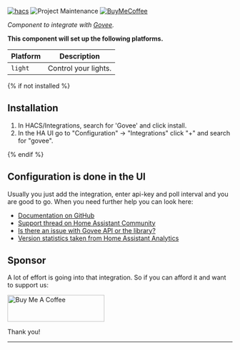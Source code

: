 [![hacs][hacsbadge]](hacs)
![Project Maintenance][maintenance-shield]
[![BuyMeCoffee][buymecoffeebadge]][buymecoffee]


_Component to integrate with [Govee][hacs-govee]._

**This component will set up the following platforms.**

Platform | Description
-- | --
`light` | Control your lights.

<!-- ![example][exampleimg] -->

{% if not installed %}
## Installation

1. In HACS/Integrations, search for 'Govee' and click install.
1. In the HA UI go to "Configuration" -> "Integrations" click "+" and search for "govee".

{% endif %}

## Configuration is done in the UI

Usually you just add the integration, enter api-key and poll interval and you are good to go. When you need further help you can look here:

* [Documentation on GitHub](https://github.com/LaggAt/hacs-govee/blob/master/README.md)
* [Support thread on Home Assistant Community](https://community.home-assistant.io/t/govee-led-strips-integration/228516/1)
* [Is there an issue with Govee API or the library?](https://raw.githubusercontent.com/LaggAt/actions/main/output/govee-api-up.png)
* [Version statistics taken from Home Assistant Analytics](https://raw.githubusercontent.com/LaggAt/actions/main/output/goveestats_installations.png)

## Sponsor

A lot of effort is going into that integration. So if you can afford it and want to support us:

<a href="https://www.buymeacoffee.com/LaggAt" target="_blank"><img src="https://cdn.buymeacoffee.com/buttons/v2/default-yellow.png" alt="Buy Me A Coffee" style="height: 60px !important;width: 217px !important;" ></a>

Thank you!

<!---->

***

[hacs-govee]: https://github.com/LaggAt/hacs-govee
[buymecoffee]: https://www.buymeacoffee.com/LaggAt
[buymecoffeebadge]: https://img.shields.io/badge/buy%20me%20a%20coffee-donate-yellow.svg?style=for-the-badge
[hacs]: https://github.com/custom-components/hacs
[hacsbadge]: https://img.shields.io/badge/HACS-Default-orange.svg?style=for-the-badge
[exampleimg]: example.png
[license-shield]: https://img.shields.io/github/license/LaggAt/hacs-govee
[maintenance-shield]: https://img.shields.io/badge/maintainer-Florian%20Lagg-blue.svg?style=for-the-badge
[releases-shield]: https://img.shields.io/github/release/custom-components/hacs-govee.svg?style=for-the-badge
[releases]: https://github.com/custom-components/hacs-govee/releases
